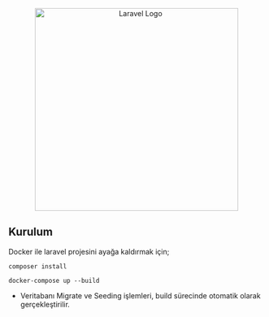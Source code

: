 <p align="center"><a href="https://laravel.com" target="_blank"><img src="https://raw.githubusercontent.com/laravel/art/master/logo-lockup/5%20SVG/2%20CMYK/1%20Full%20Color/laravel-logolockup-cmyk-red.svg" width="400" alt="Laravel Logo"></a></p>

## Kurulum

Docker ile laravel projesini ayağa kaldırmak için;

```shell
composer install 
```

```shell
docker-compose up --build
```
- Veritabanı Migrate ve Seeding işlemleri, build sürecinde otomatik olarak gerçekleştirilir.








